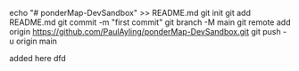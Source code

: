 echo "# ponderMap-DevSandbox" >> README.md
git init
git add README.md
git commit -m "first commit"
git branch -M main
git remote add origin https://github.com/PaulAyling/ponderMap-DevSandbox.git
git push -u origin main


added here dfd